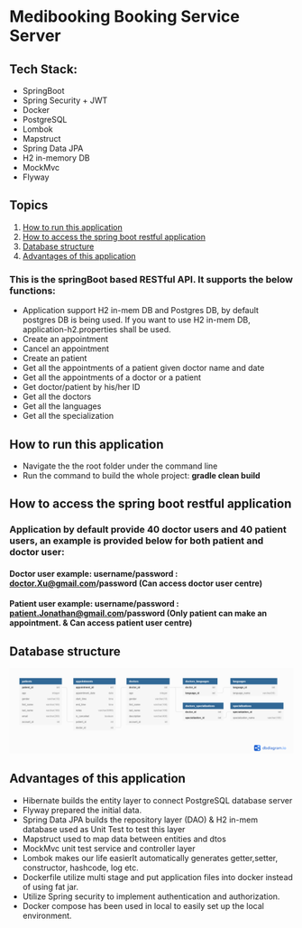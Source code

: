 # Medibooking Booking Service Server
## Tech Stack:
* SpringBoot
* Spring Security + JWT
* Docker
* PostgreSQL
* Lombok
* Mapstruct
* Spring Data JPA
* H2 in-memory DB
* MockMvc
* Flyway

## Topics
1. [How to run this application](#How-to-run-this-application)
2. [How to access the spring boot restful application](#How-to-access-the-spring-boot-restful-application)
3. [Database structure](#Database-structure)
4. [Advantages of this application](#Advantages-of-this-application)

### This is the springBoot based RESTful API. It supports the below functions:

* Application support H2 in-mem DB and Postgres DB, by default postgres DB is being used. If you want to use H2 in-mem DB, application-h2.properties shall be used.
* Create an appointment
* Cancel an appointment
* Create an patient
* Get all the appointments of a patient given doctor name and date
* Get all the appointments of a doctor or a patient
* Get doctor/patient by his/her ID
* Get all the doctors
* Get all the languages
* Get all the specialization

## How to run this application

* Navigate the the root folder under the command line
* Run the command to build the whole project: **gradle clean build**

## How to access the spring boot restful application
### Application by default provide 40 doctor users and 40 patient users, an example is provided below for both patient and doctor user:
#### Doctor user example: username/password : doctor.Xu@gmail.com/password (Can access doctor user centre)
#### Patient user example: username/password : patient.Jonathan@gmail.com/password (Only patient can make an appointment. & Can access patient user centre)

## Database structure

![Database-strucutre](booking-service-db-structure.png "Database-strucutre")

## Advantages of this application
* Hibernate builds the entity layer to connect PostgreSQL database server
* Flyway prepared the initial data.
* Spring Data JPA builds the repository layer (DAO) & H2 in-mem database used as Unit Test to test this layer
* Mapstruct used to map data between entities and dtos
* MockMvc unit test service and controller layer
* Lombok makes our life easierIt automatically generates getter,setter, constructor, hashcode, log etc.
* Dockerfile utilize multi stage and put application files into docker instead of using fat jar.
* Utilize Spring security to implement authentication and authorization. 
* Docker compose has been used in local to easily set up the local environment.
